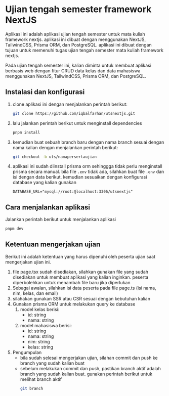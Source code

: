 # Ujian tengah semester framework NextJS

Aplikasi ini adalah aplikasi ujian tengah semester untuk mata kuliah framework nextjs. aplikasi ini dibuat dengan menggunakan NextJS, TailwindCSS, Prisma ORM, dan PostgreSQL. aplikasi ini dibuat dengan tujuan untuk memenuhi tugas ujian tengah semester mata kuliah framework nextjs.

Pada ujian tengah semester ini, kalian diminta untuk membuat aplikasi berbasis web dengan fitur CRUD data kelas dan data mahasiswa menggunakan NextJS, TailwindCSS, Prisma ORM, dan PostgreSQL.

## Instalasi dan konfigurasi

1. clone aplikasi ini dengan menjalankan perintah berikut:

   ```sh
   git clone https://github.com/iqbalfarhan/utsnextjs.git
   ```

2. lalu jalankan perintah berikut untuk menginstall dependencies

   ```sh
   pnpm install
   ```

3. kemudian buat sebuah branch baru dengan nama branch sesuai dengan nama kalian dengan menjalankan perintah berikut:

   ```sh
   git checkout -b uts/namapersertaujian
   ```

4. aplikasi ini sudah diinstall prisma orm sehinggga tidak perlu menginstall prisma secara manual. bila file `.env` tidak ada, silahkan buat file `.env` dan isi dengan data berikut. kemudian sesuaikan dengan konfigurasi database yang kalian gunakan

   ```
   DATABASE_URL="mysql://root:@localhost:3306/utsnextjs"
   ```

## Cara menjalankan aplikasi

Jalankan perintah berikut untuk menjalankan aplikasi

```sh
pnpm dev
```

## Ketentuan mengerjakan ujian

Berikut ini adalah ketentuan yang harus dipenuhi oleh peserta ujian saat mengerjakan ujian ini.

1. file page.tsx sudah disediakan, silahkan gunakan file yang sudah disediakan untuk membuat aplikasi yang kalian inginkan. peserta diperbolehkan untuk menambah file baru jika diperlukan
2. Sebagai awalan, silahkan isi data peserta pada file page.ts (isi nama, nim, kelas, dan email)
3. silahakan gunakan SSR atau CSR sesuai dengan kebutuhan kalian
4. Gunakan prisma ORM untuk melakukan query ke database
   1. model kelas berisi:
      - id: string
      - nama: string
   2. model mahasiswa berisi:
      - id: string
      - nama: string
      - nim: string
      - kelas: string
5. Pengumpulan
   - bila sudah selesai mengerjakan ujian, silahan commit dan push ke branch yang sudah kalian buat
   - sebelum melakukan commit dan push, pastikan branch aktif adalah branch yang sudah kalian buat. gunakan perintah berikut untuk melihat branch aktif
     ```sh
     git branch
     ```
